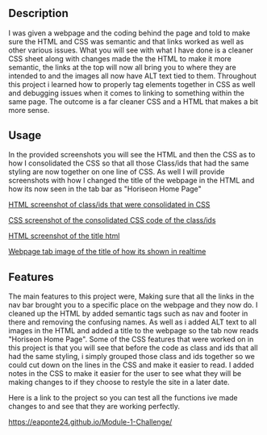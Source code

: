# <Enriques Module-1-Challenge>

## Description

I was given a webpage and the coding behind the page and told to make sure the HTML and CSS was semantic and that links worked as well as other various issues. What you will see with what I have done is a cleaner CSS sheet along with changes made the the HTML to make it more semantic, the links at the top will now all bring you to where they are intended to and the images all now have ALT text tied to them. Throughout this project i learned how to properly tag elements together in CSS as well and debugging issues when it comes to linking to something within the same page. The outcome is a far cleaner CSS and a HTML that makes a bit more sense. 


## Usage

In the provided screenshots you will see the HTML and then the CSS as to how I consolidated the CSS so that all those Class/ids that had the same styling are now together on one line of CSS.
As well I will provide screenshots with how I changed the title of the webpage in the HTML and how its now seen in the tab bar as "Horiseon Home Page"

[HTML screenshot of class/ids that were consolidated in CSS](assets/images/HTML-Class-IDS.PNG)

[CSS screenshot of the consolidated CSS code of the class/ids](assets/images/CSS-Consolidated.PNG)

[HTML screenshot of the title html](assets/images/HTML-Title.PNG)

[Webpage tab image of the title of how its shown in realtime](assets/images/Webpage-Title.PNG)


## Features

The main features to this project were, Making sure that all the links in the nav bar brought you to a specific place on the webpage and they now do. I cleaned up the HTML by added semantic tags such as nav and footer in there and removing the confusing names. As well as i added ALT text to all images in the HTML and added a title to the webpage so the tab now reads "Horiseon Home Page". Some of the CSS features that were worked on in this project is that you will see that before the code as class and ids that all had the same styling, i simply grouped those class and ids together so we could cut down on the lines in the CSS and make it easier to read. I added notes in the CSS to make it easier for the user to see what they will be making changes to if they choose to restyle the site in a later date. 

Here is a link to the project so you can test all the functions ive made changes to and see that they are working perfectly.

https://eaponte24.github.io/Module-1-Challenge/

